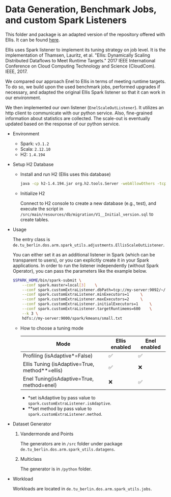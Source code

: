 # Data Generation, Benchmark Jobs, and custom Spark Listeners

This folder and package is an adapted version of the repository offered with Ellis. It can be found [here](https://github.com/dos-group/runtime-adjustments-experiments). 

Ellis uses Spark listener to implement its tuning strategy on job level.
It is the implementation of
Thamsen, Lauritz, et al. "Ellis: Dynamically Scaling Distributed Dataflows to Meet Runtime Targets." 2017 IEEE International Conference on Cloud Computing Technology and Science (CloudCom). IEEE, 2017.

We compared our approach Enel to Ellis in terms of meeting runtime targets. To do so, we build upon the used benchmark jobs, performed upgrades if necessary, and adapted the original Ellis Spark listener so that it can work in our environment. 

We then implemented our own listener (`EnelScaleOutListener`). It utilizes an http client to communicate with our python service. Also, fine-grained information about statistics are collected. The scale-out is eventually updated based on the response of our python service.


* Environment
  
  - Spark: `v3.1.2`
  - Scala: `2.12.10`
  - H2:    `1.4.194`
    

* Setup H2 Database
  
  * Install and run H2 (Ellis uses this database)
    
    ```bash
    java -cp h2-1.4.194.jar org.h2.tools.Server -webAllowOthers -tcpAllowOthers
    ```
    
  * Initialize H2
    
    Connect to H2 console to create a new database (e.g., test), and execute the script in  `/src/main/resources/db/migration/V1__Initial_version.sql` to create tables.
  

* Usage
  
    The entry class is `de.tu_berlin.dos.arm.spark_utils.adjustments.EllisScaleOutListener`.
    
    You can either set it as an additional listener in Spark (which can be transparent to users), or you can explicitly create it in your Spark applications.
    In order to run the listener independently (without Spark Operator), you can pass the parameters like the example below.
  
    ```bash
    $SPARK_HOME/bin/spark-submit \
        --conf spark.master=local[3] 	\
        --conf spark.customExtraListener.dbPath=tcp://my-server:9092/~/test 	\
        --conf spark.customExtraListener.minExecutors=1 	\
        --conf spark.customExtraListener.maxExecutors=2 	\
        --conf spark.customExtraListener.initialExecutors=1 	\
        --conf spark.customExtraListener.targetRuntimems=600	\
        --k 3 \
        hdfs://my-server:9000/spark/kmeans/small.txt
    ```
  
  * How to choose a tuning mode
  
    Mode | Ellis enabled | Enel enabled
    ---| ---| ---
    Profiling (isAdaptive*=False)|✅|✅
    Ellis Tuning (isAdaptive=True, method**=ellis)|✅|❌ 
    Enel Tuning(isAdaptive=True, method=enel)|❌|✅
  
    * *set isAdaptive by pass value to `spark.customExtraListener.isAdaptive`.
    * **set method by pass value to `spark.customExtraListener.method`.
  
* Dataset Generator
  
  1. Vandermonde and Points 
    
      The generators are in `/src` folder under package `de.tu_berlin.dos.arm.spark_utils.datagens`.  
  
  2. Multiclass
  
      The generator is in `/python` folder.


* Workload
  
  Workloads are located in `de.tu_berlin.dos.arm.spark_utils.jobs`.